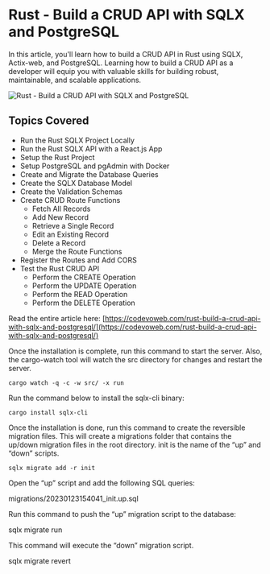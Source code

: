 # Rust - Build a CRUD API with SQLX and PostgreSQL

In this article, you'll learn how to build a CRUD API in Rust using SQLX, Actix-web, and PostgreSQL. Learning how to build a CRUD API as a developer will equip you with valuable skills for building robust, maintainable, and scalable applications.

![Rust - Build a CRUD API with SQLX and PostgreSQL](https://codevoweb.com/wp-content/uploads/2023/01/Rust-Build-a-CRUD-API-with-SQLX-and-PostgreSQL.webp)

## Topics Covered

- Run the Rust SQLX Project Locally
- Run the Rust SQLX API with a React.js App
- Setup the Rust Project
- Setup PostgreSQL and pgAdmin with Docker
- Create and Migrate the Database Queries
- Create the SQLX Database Model
- Create the Validation Schemas
- Create CRUD Route Functions
    - Fetch All Records
    - Add New Record
    - Retrieve a Single Record
    - Edit an Existing Record
    - Delete a Record
    - Merge the Route Functions
- Register the Routes and Add CORS
- Test the Rust CRUD API
    - Perform the CREATE Operation
    - Perform the UPDATE Operation
    - Perform the READ Operation
    - Perform the DELETE Operation


Read the entire article here: [https://codevoweb.com/rust-build-a-crud-api-with-sqlx-and-postgresql/](https://codevoweb.com/rust-build-a-crud-api-with-sqlx-and-postgresql/)

Once the installation is complete, run this command to start the server. Also, the cargo-watch tool will watch the src directory for changes and restart the server.

``` 
cargo watch -q -c -w src/ -x run
```

Run the command below to install the sqlx-cli binary:

```shell
cargo install sqlx-cli
```


Once the installation is done, run this command to create the reversible migration files. This will create a migrations folder that contains the up/down migration files in the root directory. init is the name of the “up” and “down” scripts.

```shell
sqlx migrate add -r init
```



Open the “up” script and add the following SQL queries:

migrations/20230123154041_init.up.sql

Run this command to push the “up” migration script to the database:

sqlx migrate run


This command will execute the “down” migration script.

sqlx migrate revert

